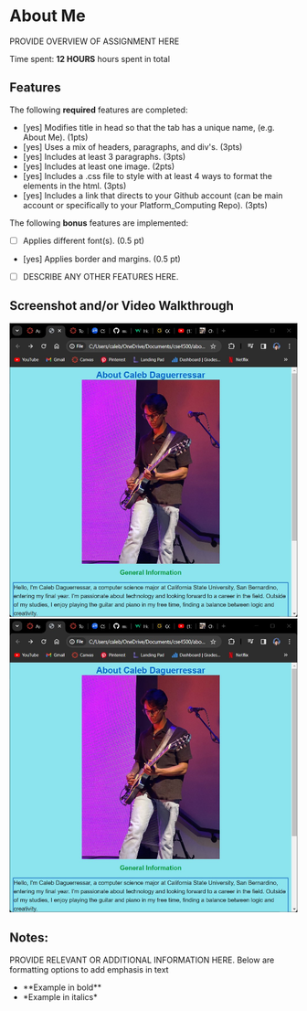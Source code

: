 # About Me

PROVIDE OVERVIEW OF ASSIGNMENT HERE

Time spent: **12 HOURS** hours spent in total

## Features

The following **required** features are completed:

- [yes] Modifies title in head so that the tab has a unique name, (e.g. About Me). (1pts)
- [yes] Uses a mix of headers, paragraphs, and div's. (3pts)
- [yes] Includes at least 3 paragraphs. (3pts)
- [yes] Includes at least one image. (2pts)
- [yes] Includes a .css file to style with at least 4 ways to format the elements in the html. (3pts)
- [yes] Includes a link that directs to your Github account (can be main account or specifically to your Platform_Computing Repo). (3pts)

The following **bonus** features are implemented:

- [ ] Applies different font(s). (0.5 pt)
- [yes] Applies border and margins. (0.5 pt)
- [ ] DESCRIBE ANY OTHER FEATURES HERE.

## Screenshot and/or Video Walkthrough

<img src="https://github.com/mahng0/Platform_Computing/blob/main/Assignment_1_About_Me_Page/aboutME_SS1.jpg" title="Showing the top half of the assignment with the use of the header and title function" width="" alt="Top Half" />

<img src="https://github.com/mahng0/Platform_Computing/blob/main/Assignment_1_About_Me_Page/aboutME_SS1.jpg" title="Showing the bottom half of the assignment with paragraphs and a link to the GitHub account" width="" alt="Bottom Half" />



## Notes:
PROVIDE RELEVANT OR ADDITIONAL INFORMATION HERE. Below are formatting options to add emphasis in text
<ul>
  <li>**Example in bold**</li>
  <li>*Example in italics*</li>
</ul>
